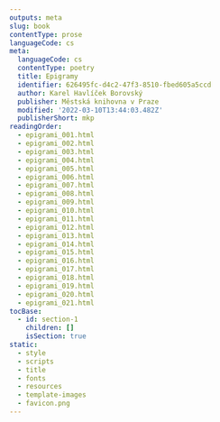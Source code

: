 ```yaml
---
outputs: meta
slug: book
contentType: prose
languageCode: cs
meta:
  languageCode: cs
  contentType: poetry
  title: Epigramy
  identifier: 626495fc-d4c2-47f3-8510-fbed605a5ccd
  author: Karel Havlíček Borovský
  publisher: Městská knihovna v Praze
  modified: '2022-03-10T13:44:03.482Z'
  publisherShort: mkp
readingOrder:
  - epigrami_001.html
  - epigrami_002.html
  - epigrami_003.html
  - epigrami_004.html
  - epigrami_005.html
  - epigrami_006.html
  - epigrami_007.html
  - epigrami_008.html
  - epigrami_009.html
  - epigrami_010.html
  - epigrami_011.html
  - epigrami_012.html
  - epigrami_013.html
  - epigrami_014.html
  - epigrami_015.html
  - epigrami_016.html
  - epigrami_017.html
  - epigrami_018.html
  - epigrami_019.html
  - epigrami_020.html
  - epigrami_021.html
tocBase:
  - id: section-1
    children: []
    isSection: true
static:
  - style
  - scripts
  - title
  - fonts
  - resources
  - template-images
  - favicon.png
---
```

